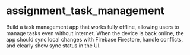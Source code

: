 # assignment_task_management
Build a task management app that works fully offline, allowing users to manage tasks even without internet. When the device is back online, the app should sync local changes with Firebase Firestore, handle conflicts, and clearly show sync status in the UI.
